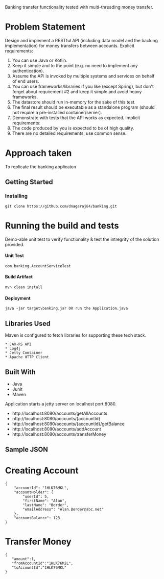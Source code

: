 
Banking transfer functionality tested with multi-threading money transfer.

# Problem Statement
Design and implement a RESTful API (including data model and the backing implementation) for
money transfers between accounts.
Explicit requirements:
1. You can use Java or Kotlin.
2. Keep it simple and to the point (e.g. no need to implement any authentication).
3. Assume the API is invoked by multiple systems and services on behalf of end users.
4. You can use frameworks/libraries if you like (except Spring), but don't forget about
requirement #2 and keep it simple and avoid heavy frameworks.
5. The datastore should run in-memory for the sake of this test.
6. The final result should be executable as a standalone program (should not require a
pre-installed container/server).
7. Demonstrate with tests that the API works as expected.
Implicit requirements:
1. The code produced by you is expected to be of high quality.
2. There are no detailed requirements, use common sense.

# Approach taken
To replicate the banking applicaton

## Getting Started

### Installing 
```
git clone https://github.com/dnagaraj84/banking.git
```

# Running the build and tests

Demo-able unit test to verify functionality & test the intregrity of the solution provided.

#### Unit Test
```
com.banking.AccountServiceTest

```

#### Build Artifact
```
mvn clean install
```

#### Deployment
```
java -jar target\banking.jar OR run the Application.java
```

## Libraries Used

Maven is configured to fetch libraries for supporting these tech stack.
```
* JAX-RS API
* Log4j
* Jetty Container
* Apache HTTP Client

```

## Built With
* Java
* Junit
* Maven

Application starts a jetty server on localhost port 8080.

* http://localhost:8080/accounts/getAllAccounts
* http://localhost:8080/accounts/{accountId}
* http://localhost:8080/accounts/{accountId}/getBalance
* http://localhost:8080/accounts/addAccount
* http://localhost:8080/accounts/transferMoney

## Sample JSON

# Creating Account
```
{
    "accountId": "1HLK76MKL",
    "accountHolder": {
        "userId": 5,
        "firstName": "Alan",
        "lastName": "Border",
        "emailAddress": "Alan.Border@abc.net"
    },
    "accountBalance": 123
}
```
# Transfer Money
```
{  
   "amount":1,
   "fromAccountId":"1HLK76M2L",
   "toAccountId":"1HLK76MKL"
}
```
